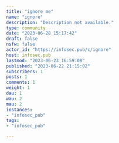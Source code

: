 ```yaml
---
title: "ignore me" 
name: "ignore"
description: "Description not available."
type: community
date: "2023-06-28 15:17:42"
draft: false
nsfw: false
actor_id: "https://infosec.pub/c/ignore"
host: infosec.pub
lastmod: "2023-06-23 16:59:08"
published: "2023-06-22 21:15:02"
subscribers: 1
posts: 1
comments: 1
weight: 1
dau: 1
wau: 2
mau: 2
instances:
- "infosec_pub"
tags: 
- "infosec_pub"

---
```

